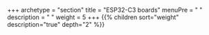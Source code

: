 +++
archetype = "section"
title = "ESP32-C3 boards"
menuPre = "<i class='fas fa-microchip'></i> "
description = " "
weight = 5
+++
{{% children sort="weight" description="true" depth="2" %}}
